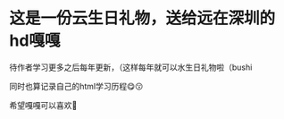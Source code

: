 # 这是一份云生日礼物，送给远在深圳的hd嘎嘎
  待作者学习更多之后每年更新，（这样每年就可以水生日礼物啦（bushi

  
  同时也算记录自己的html学习历程😋😗
  
  希望嘎嘎可以喜欢🐶
